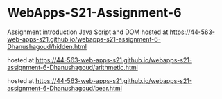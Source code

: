 # WebApps-S21-Assignment-6
Assignment introduction Java Script and DOM
hosted at <https://44-563-web-apps-s21.github.io/webapps-s21-assignment-6-Dhanushagoud/hidden.html>

hosted at <https://44-563-web-apps-s21.github.io/webapps-s21-assignment-6-Dhanushagoud/arithmetic.html>

hosted at <https://44-563-web-apps-s21.github.io/webapps-s21-assignment-6-Dhanushagoud/bear.html>
